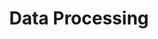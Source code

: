 ---
title: Data Processing
slug: data-processing
excerpt: How to run massive data operations using OVHcloud Data Processing platform 
sections: Concepts, Supported computing engines, Getting started, How to, Tutorials, API
order: 07
---